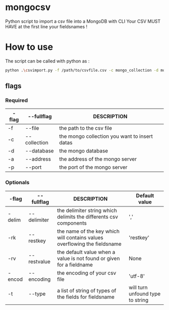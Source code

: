# mongocsv
Python script to import a csv file into a MongoDB with CLI
Your CSV MUST HAVE at the first line your fieldsnames !

# How to use
The script can be called with python as :
```bash
python .\csvimport.py -f /path/to/csvfile.csv -c mongo_collection -d mongo_database -a localhost -p 27017 [-delim ','] [-encod 'utf-8'] [-t str, str, str] 
```

## flags
### Required
| -flag  | --fullflag  | DESCRIPTION                                                               |
|--------|-------------|---------------------------------------------------------------------------|
| -f     | --file      | the path to the csv file                                                  |
| -c     | --collection| the mongo collection you want to insert datas                             |
| -d     | --database  | the mongo database                                                        |
| -a     | --address   | the address of the mongo server                                           |
| -p     | --port      | the port of the mongo server                                              |


### Optionals
| -flag  | --fullflag  | DESCRIPTION                                                               | Default value                    |
|--------|-------------|---------------------------------------------------------------------------|----------------------------------|
| -delim | --delimiter | the delimiter string which delimits the differents csv components         | ','                              |
| -rk    | --restkey   | the name of the key which will contains values overflowing the fieldsname | 'restkey'                        |
| -rv    | --restvalue | the default value when a value is not found or given for a fieldname      | None                             |
| -encod | --encoding  | the encoding of your csv file                                             | 'utf-8'                          |
| -t     | --type      | a list of string of types of the fields for fieldsname                    | will turn unfound type to string |

